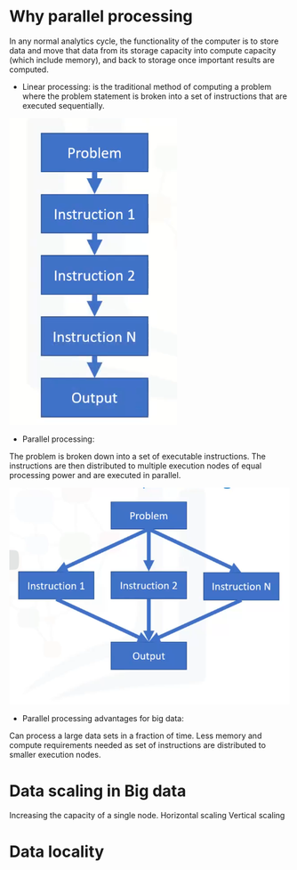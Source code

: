 # Why parallel processing

In any normal analytics cycle, the functionality of the computer is to store data and move that data from its storage capacity into compute capacity (which include memory), and back to storage once important results are computed.

- Linear processing: is the traditional method of computing a problem where the problem statement is broken into a set of instructions that are executed sequentially.

![image](./linear.png)

- Parallel processing:

The problem is broken down into a set of executable instructions.
The instructions are then distributed to multiple execution nodes of equal processing power and are executed in parallel.

![image](./parallel.png)


- Parallel processing advantages for big data:

Can process a large data sets in a fraction of time.
Less memory and compute requirements needed as set of instructions are distributed to smaller execution nodes.

# Data scaling in Big data

Increasing the capacity of a single node.
Horizontal scaling
Vertical scaling

# Data locality

